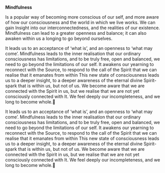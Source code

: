 **Mindfulness**

 Is a popular way of becoming more conscious of our self, and more aware of how our consciousness and the world in which we live works. We can gain Insight into our interconnectedness, and the realities of our existence. Mindfulness can lead to a greater openness and balance; it can also awaken within us a longing to go beyond ourselves.
 

It leads us to an acceptance of ‘what is’, and an openness to ‘what may come’. Mindfulness leads to the inner realisation that our ordinary consciousness has limitations, and to be truly free, open and balanced, we need to go beyond the limitations of our self. It awakens our yearning to reconnect with the Source, to respond to the call of the Spirit that we can realise that it emanates from within This new state of consciousness leads us to a deeper insight, to a deeper awareness of the eternal divine Spirit-spark that is within us, but not of us. We become aware that we are connected with the Spirit in us, but we realise that we are not yet consciously connected with It. We feel deeply our incompleteness, and we long to become whole.💎

It leads us to an acceptance of ‘what is’, and an openness to ‘what may come’. Mindfulness leads to the inner realisation that our ordinary consciousness has limitations, and to be truly free, open and balanced, we need to go beyond the limitations of our self. It awakens our yearning to reconnect with the Source, to respond to the call of the Spirit that we can realise that it emanates from within This new state of consciousness leads us to a deeper insight, to a deeper awareness of the eternal divine Spirit-spark that is within us, but not of us. We become aware that we are connected with the Spirit in us, but we realise that we are not yet consciously connected with It. We feel deeply our incompleteness, and we long to become whole.💎


